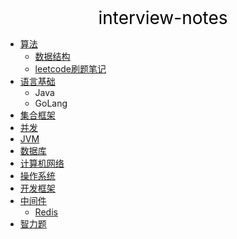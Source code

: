 <center><a href="#" target="_Self" style="font-size:28px;text-decoration:none;color:#000000;">interview-notes</a></center>

* [算法](算法/)
  * [数据结构](算法/数据结构/)
  * [leetcode刷题笔记](算法/leetcode/)
* [语言基础](语言基础/)
  * Java
  * GoLang
* [集合框架](集合框架/)
* [并发](并发/)
* [JVM](JVM/)
* [数据库](数据库/)
* [计算机网络](计算机网络/)
* [操作系统](操作系统/)
* [开发框架](开发框架/)
* [中间件](中间件/)
  * [Redis](中间件/Redis/)
* [智力题](智力题/)


